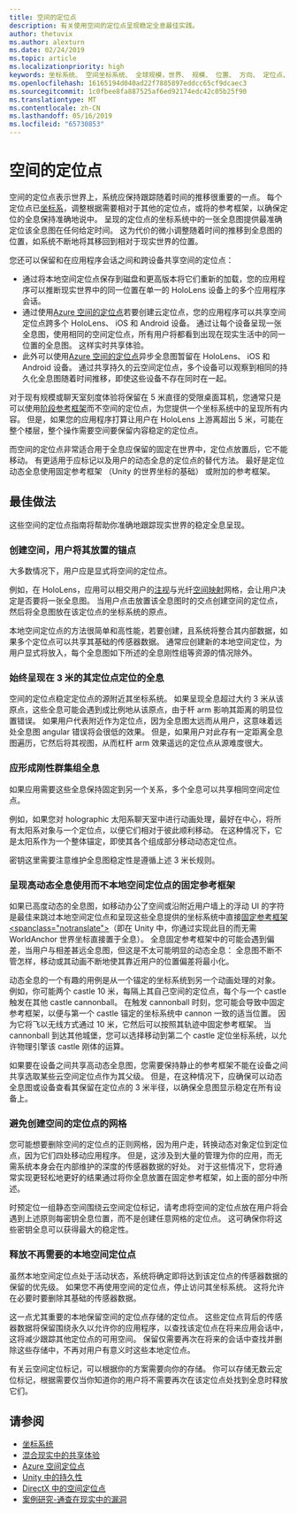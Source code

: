 ```yaml
---
title: 空间的定位点
description: 有关使用空间的定位点呈现稳定全息最佳实践。
author: thetuvix
ms.author: alexturn
ms.date: 02/24/2019
ms.topic: article
ms.localizationpriority: high
keywords: 坐标系统、 空间坐标系统、 全球规模，世界、 规模、 位置、 方向、 定位点、 空间定位点、 世界锁定，世界上锁定，持久性共享
ms.openlocfilehash: 16165194d040ad22f7885897eddcc65cf9dcaec3
ms.sourcegitcommit: 1c0fbee8fa887525af6ed92174edc42c05b25f90
ms.translationtype: MT
ms.contentlocale: zh-CN
ms.lasthandoff: 05/16/2019
ms.locfileid: "65730853"
---
```

# <a name="spatial-anchors"></a>空间的定位点

空间的定位点表示世界上，系统应保持跟踪随着时间的推移很重要的一点。 每个定位点已[坐标系](coordinate-systems.md)，调整根据需要相对于其他的定位点，或将的参考框架，以确保定位的全息保持准确地说中。  呈现的定位点的坐标系统中的一张全息图提供最准确定位该全息图在任何给定时间。 这为代价的微小调整随着时间的推移到全息图的位置，如系统不断地将其移回到相对于现实世界的位置。

您还可以保留和在应用程序会话之间和跨设备共享空间的定位点：
* 通过将本地空间定位点保存到磁盘和更高版本将它们重新的加载，您的应用程序可以推断现实世界中的同一位置在单一的 HoloLens 设备上的多个应用程序会话。
* 通过使用<a href="https://docs.microsoft.com/azure/spatial-anchors/overview" target="_blank">Azure 空间的定位点</a>若要创建云定位点，您的应用程序可以共享空间定位点跨多个 HoloLens、 iOS 和 Android 设备。 通过让每个设备呈现一张全息图，使用相同的空间定位点，所有用户将都看到出现在现实生活中的同一位置的全息图。  这样实时共享体验。
* 此外可以使用<a href="https://docs.microsoft.com/azure/spatial-anchors/overview" target="_blank">Azure 空间的定位点</a>异步全息图暂留在 HoloLens、 iOS 和 Android 设备。  通过共享持久的云空间定位点，多个设备可以观察到相同的持久化全息图随着时间推移，即使这些设备不存在同时在一起。

对于现有规模或聊天室刻度体验将保留在 5 米直径的受限桌面耳机，您通常只是可以使用[阶段参考框架](coordinate-systems.md#stage-frame-of-reference)而不空间的定位点，为您提供一个坐标系统中的呈现所有内容。 但是，如果您的应用程序打算让用户在 HoloLens 上游离超出 5 米，可能在整个楼层，整个操作需要空间要保留内容稳定的定位点。

而空间的定位点非常适合用于全息应保留的固定在世界中，定位点放置后，它不能移动。 有更适用于应标记以及用户的动态全息的定位点的替代方法。 最好是定位动态全息使用固定参考框架 （Unity 的世界坐标的基础） 或附加的参考框架。

## <a name="best-practices"></a>最佳做法

这些空间的定位点指南将帮助你准确地跟踪现实世界的稳定全息呈现。

### <a name="create-spatial-anchors-where-users-place-them"></a>创建空间，用户将其放置的锚点

大多数情况下，用户应是显式将空间的定位点。

例如，在 HoloLens，应用可以相交用户的[注视](gaze.md)与光纤[空间映射](spatial-mapping.md)网格，会让用户决定是否要将一张全息图。 当用户点击放置该全息图时的交点创建空间的定位点，然后将全息图放在该定位点的坐标系统的原点。

本地空间定位点的方法很简单和高性能，若要创建，且系统将整合其内部数据，如果多个定位点可以共享其基础的传感器数据。 通常应创建新的本地空间定位，为用户显式将放入，每个全息图如下所述的全息刚性组等资源的情况除外。

### <a name="always-render-anchored-holograms-within-3-meters-of-their-anchor"></a>始终呈现在 3 米的其定位点定位的全息

空间的定位点稳定定位点的源附近其坐标系统。 如果呈现全息超过大约 3 米从该原点，这些全息可能会遇到成比例地从该原点，由于杆 arm 影响其距离的明显位置错误。 如果用户代表附近作为定位点，因为全息图太远而从用户，这意味着远处全息图 angular 错误将会很低的效果。 但是，如果用户对此存有一定距离全息图遍历，它然后将其视图，从而杠杆 arm 效果遥远的定位点从源难度很大。

### <a name="group-holograms-that-should-form-a-rigid-cluster"></a>应形成刚性群集组全息

如果应用需要这些全息保持固定到另一个关系，多个全息可以共享相同空间定位点。

例如，如果您对 holographic 太阳系聊天室中进行动画处理，最好在中心，将所有太阳系对象与一个定位点，以便它们相对于彼此顺利移动。 在这种情况下，它是太阳系作为一个整体锚定，即使其各个组成部分移动动态定位点。

密钥这里需要注意维护全息图稳定性是遵循上述 3 米长规则。

### <a name="render-highly-dynamic-holograms-using-the-stationary-frame-of-reference-instead-of-a-local-spatial-anchor"></a>呈现高动态全息使用而不本地空间定位点的固定参考框架

如果已高度动态的全息图，如移动办公了空间或沿附近用户墙上的浮动 UI 的字符是最佳来跳过本地空间定位点和呈现这些全息提供的坐标系统中直接[</c01>固定参考框架<spanclass="notranslate">](coordinate-systems.md#stationary-frame-of-reference)（即在 Unity 中，你通过实现此目的而无需 WorldAnchor 世界坐标直接置于全息）。</span> 全息固定参考框架中的可能会遇到偏差，当用户与相差甚远全息图，但这是不太可能明显的动态全息： 全息图不断不管怎样，移动或其动画不断地使其靠近用户的位置偏差将最小化。

动态全息的一个有趣的用例是从一个锚定的坐标系统到另一个动画处理的对象。 例如，你可能两个 castle 10 米，每隔上其自己空间的定位点，每个与一个 castle 触发在其他 castle cannonball。 在触发 cannonball 时刻，您可能会导致中固定参考框架，以便与第一个 castle 锚定的坐标系统中 cannon 一致的适当位置。 因为它将飞以无线方式通过 10 米，它然后可以按照其轨迹中固定参考框架。 当 cannonball 到达其他城堡，您可以选择移动到第二个 castle 定位坐标系统，以允许物理引擎该 castle 刚体的运算。

如果要在设备之间共享高动态全息图，您需要保持静止的参考框架不能在设备之间共享选取某些云空间定位点作为其父级。  但是，在这种情况下，应确保可以动态全息图或设备查看其保留在定位点的 3 米半径，以确保全息图显示稳定在所有设备上。

### <a name="avoid-creating-a-grid-of-spatial-anchors"></a>避免创建空间的定位点的网格

您可能想要删除空间的定位点的正则网格，因为用户走，转换动态对象定位到定位点，因为它们四处移动应用程序。 但是，这涉及到大量的管理为你的应用，而无需系统本身会在内部维护的深度的传感器数据的好处。 对于这些情况下，您将通常实现更轻松地更好的结果通过将你全息放置在固定参考框架，如上面的部分中所述。

时预定位一组静态空间围绕云空间定位标记，请考虑将空间的定位点放在用户将会遇到上述原则每密钥全息位置，而不是创建任意网格的定位点。  这可确保你将这些密钥全息可以获得最大的稳定性。

### <a name="release-local-spatial-anchors-you-no-longer-need"></a>释放不再需要的本地空间定位点

虽然本地空间定位点处于活动状态，系统将确定即将达到该定位点的传感器数据的保留的优先级。 如果您不再使用空间的定位点，停止访问其坐标系统。 这将允许在必要时要删除其基础的传感器数据。

这一点尤其重要的本地保留空间的定位点存储的定位点。 这些定位点背后的传感器数据将保留围绕永久以允许你的应用程序，以查找该定位点在将来应用会话中，这将减少跟踪其他定位点的可用空间。 保留仅需要再次在将来的会话中查找并删除这些存储中，不再对用户有意义时这些本地定位点。

有关云空间定位标记，可以根据你的方案需要向你的存储。  你可以存储无数云定位标记，根据需要仅当你知道你的用户将不需要再次在该定位点处找到全息时释放它们。

## <a name="see-also"></a>请参阅
* [坐标系统](coordinate-systems.md)
* [混合现实中的共享体验](shared-experiences-in-mixed-reality.md)
* <a href="https://docs.microsoft.com/azure/spatial-anchors" target="_blank">Azure 空间定位点</a>
* [Unity 中的持久性](persistence-in-unity.md)
* [DirectX 中的空间定位点](coordinate-systems-in-directx.md#place-holograms-in-the-world-using-spatial-anchors)
* [案例研究-通查在现实中的漏洞](case-study-looking-through-holes-in-your-reality.md)
